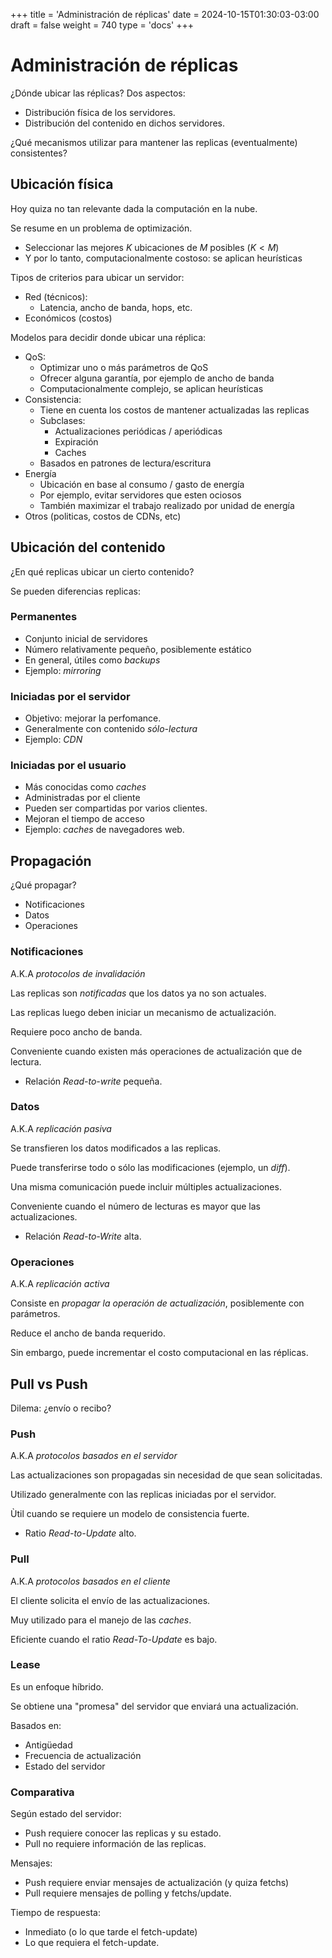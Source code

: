 +++
title = 'Administración de réplicas'
date = 2024-10-15T01:30:03-03:00
draft = false
weight = 740 
type = 'docs'
+++

# Administración de réplicas

¿Dónde ubicar las réplicas? Dos aspectos:

- Distribución física de los servidores.
- Distribución del contenido en dichos servidores.

¿Qué mecanismos utilizar para mantener las replicas (eventualmente) consistentes?

## Ubicación física

Hoy quiza no tan relevante dada la computación en la nube.

Se resume en un problema de optimización.
- Seleccionar las mejores $K$ ubicaciones de $M$ posibles ($K < M$)
- Y por lo tanto, computacionalmente costoso: se aplican heurísticas

Tipos de criterios para ubicar un servidor:
- Red (técnicos):
    - Latencia, ancho de banda, hops, etc.
- Económicos (costos)

Modelos para decidir donde ubicar una réplica:
- QoS: 
    - Optimizar uno o más parámetros de QoS
    - Ofrecer alguna garantía, por ejemplo de ancho de banda
    - Computacionalmente complejo, se aplican heurísticas
- Consistencia:
    - Tiene en cuenta los costos de mantener actualizadas las replicas
    - Subclases:
        - Actualizaciones periódicas / aperiódicas
        - Expiración
        - Caches
    - Basados en patrones de lectura/escritura
- Energía
    - Ubicación en base al consumo / gasto de energía
    - Por ejemplo, evitar servidores que esten ociosos
    - También maximizar el trabajo realizado por unidad de energía
- Otros (politicas, costos de CDNs, etc)

## Ubicación del contenido 

¿En qué replicas ubicar un cierto contenido?

Se pueden diferencias replicas:

### Permanentes
- Conjunto inicial de servidores
- Número relativamente pequeño, posiblemente estático
- En general, útiles como _backups_
- Ejemplo: _mirroring_
### Iniciadas por el servidor
- Objetivo: mejorar la perfomance.
- Generalmente con contenido _sólo-lectura_
- Ejemplo: _CDN_
### Iniciadas por el usuario
- Más conocidas como _caches_
- Administradas por el cliente
- Pueden ser compartidas por varios clientes.
- Mejoran el tiempo de acceso
- Ejemplo: _caches_ de navegadores web.

## Propagación

¿Qué propagar?
- Notificaciones
- Datos
- Operaciones

### Notificaciones

A.K.A *protocolos de invalidación*

Las replicas son *notificadas* que los datos ya no son actuales.

Las replicas luego deben iniciar un mecanismo de actualización.

Requiere poco ancho de banda.

Conveniente cuando existen más operaciones de actualización que de lectura.
- Relación *Read-to-write* pequeña.

### Datos

A.K.A *replicación pasiva*

Se transfieren los datos modificados a las replicas.

Puede transferirse todo o sólo las modificaciones (ejemplo, un *diff*).

Una misma comunicación puede incluir múltiples actualizaciones.

Conveniente cuando el número de lecturas es mayor que las actualizaciones.
- Relación *Read-to-Write* alta.

### Operaciones

A.K.A *replicación activa*

Consiste en *propagar la operación de actualización*, posiblemente con parámetros.

Reduce el ancho de banda requerido.

Sin embargo, puede incrementar el costo computacional en las réplicas.

## Pull vs Push

Dilema: ¿envío o recibo?

### Push

A.K.A *protocolos basados en el servidor*

Las actualizaciones son propagadas sin necesidad de que sean solicitadas.

Utilizado generalmente con las replicas iniciadas por el servidor.

Ùtil cuando se requiere un modelo de consistencia fuerte.
- Ratio *Read-to-Update* alto.

### Pull

A.K.A *protocolos basados en el cliente*

El cliente solicita el envío de las actualizaciones.

Muy utilizado para el manejo de las *caches*.

Eficiente cuando el ratio *Read-To-Update* es bajo.

### Lease

Es un enfoque híbrido.

Se obtiene una "promesa" del servidor que enviará una actualización.

Basados en:
- Antigüedad
- Frecuencia de actualización
- Estado del servidor

### Comparativa

Según estado del servidor:
- Push requiere conocer las replicas y su estado.
- Pull no requiere información de las replicas.

Mensajes:
- Push requiere enviar mensajes de actualización (y quiza fetchs)
- Pull requiere mensajes de polling y fetchs/update.

Tiempo de respuesta:
- Inmediato (o lo que tarde el fetch-update)
- Lo que requiera el fetch-update.

